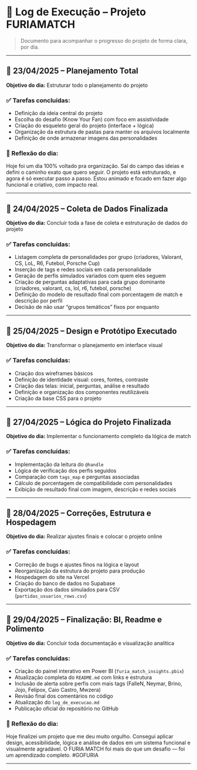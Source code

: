 # 📆 Log de Execução – Projeto FURIAMATCH 

> Documento para acompanhar o progresso do projeto de forma clara, por dia.

---

## 📅 23/04/2025 – Planejamento Total
**Objetivo do dia:** Estruturar todo o planejamento do projeto

### ✅ Tarefas concluídas:
- Definição da ideia central do projeto
- Escolha do desafio (Know Your Fan) com foco em assistividade
- Criação do esqueleto geral do projeto (interface + lógica)
- Organização da estrutura de pastas para manter os arquivos localmente
- Definição de onde armazenar imagens das personalidades


### 💭 Reflexão do dia:
Hoje foi um dia 100% voltado pra organização. Saí do campo das ideias e defini o caminho exato que quero seguir. O projeto está estruturado, e agora é só executar passo a passo. Estou animado e focado em fazer algo funcional e criativo, com impacto real.

---

## 📅 24/04/2025 – Coleta de Dados Finalizada
**Objetivo do dia:** Concluir toda a fase de coleta e estruturação de dados do projeto

### ✅ Tarefas concluídas:
- Listagem completa de personalidades por grupo (criadores, Valorant, CS, LoL, R6, Futebol, Porsche Cup)
- Inserção de tags e redes sociais em cada personalidade
- Geração de perfis simulados variados com quem eles seguem
- Criação de perguntas adaptativas para cada grupo dominante (criadores, valorant, cs, lol, r6, futebol, porsche)
- Definição do modelo de resultado final com porcentagem de match e descrição por perfil
- Decisão de não usar “grupos temáticos” fixos por enquanto

---

## 📅 25/04/2025 – Design e Protótipo Executado
**Objetivo do dia:** Transformar o planejamento em interface visual

### ✅ Tarefas concluídas:
- Criação dos wireframes básicos
- Definição de identidade visual: cores, fontes, contraste
- Criação das telas: inicial, perguntas, análise e resultado
- Definição e organização dos componentes reutilizáveis
- Criação da base CSS para o projeto

---

## 📅 27/04/2025 – Lógica do Projeto Finalizada
**Objetivo do dia:** Implementar o funcionamento completo da lógica de match

### ✅ Tarefas concluídas:
- Implementação da leitura do `@handle`
- Lógica de verificação dos perfis seguidos
- Comparação com `tags_map` e perguntas associadas
- Cálculo de porcentagem de compatibilidade com personalidades
- Exibição de resultado final com imagem, descrição e redes sociais

---

## 📅 28/04/2025 – Correções, Estrutura e Hospedagem
**Objetivo do dia:** Realizar ajustes finais e colocar o projeto online

### ✅ Tarefas concluídas:
- Correção de bugs e ajustes finos na lógica e layout
- Reorganização da estrutura do projeto para produção
- Hospedagem do site na Vercel
- Criação do banco de dados no Supabase
- Exportação dos dados simulados para CSV (`partidas_usuarios_rows.csv`)

---

## 📅 29/04/2025 – Finalização: BI, Readme e Polimento
**Objetivo do dia:** Concluir toda documentação e visualização analítica

### ✅ Tarefas concluídas:
- Criação do painel interativo em Power BI (`furia_match_insights.pbix`)
- Atualização completa do `README.md` com links e estrutura
- Inclusão de alerta sobre perfis com mais tags (FalleN, Neymar, Brino, Jojo, Felipox, Caio Castro, Mwzera)
- Revisão final dos comentários no código
- Atualização do `log_de_execucao.md`
- Publicação oficial do repositório no GitHub

### 💭 Reflexão do dia:
Hoje finalizei um projeto que me deu muito orgulho. Consegui aplicar design, acessibilidade, lógica e análise de dados em um sistema funcional e visualmente agradável. O FURIA MATCH foi mais do que um desafio — foi um aprendizado completo. #GOFURIA

---